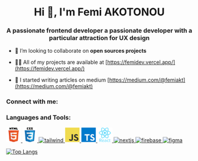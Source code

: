 <h1 align="center">Hi 👋, I'm Femi AKOTONOU</h1>
<h3 align="center">A passionate frontend developer a passionate developer with a particular attraction for UX design</h3>

- 👯 I’m looking to collaborate on **open sources projects**

- 👨‍💻 All of my projects are available at [https://femidev.vercel.app/](https://femidev.vercel.app/)

- 📝 I started writing articles on medium [https://medium.com/@femiakt](https://medium.com/@femiakt)

<h3 align="left">Connect with me:</h3>
<p align="left">
</p>

 <h3 align="left">Languages and Tools:</h3>
       <p align="left"> 
  <a href="https://www.w3.org/html/" target="_blank" rel="noreferrer"> 
   <img src="https://raw.githubusercontent.com/devicons/devicon/master/icons/html5/html5-original-wordmark.svg" alt="html5" width="40" height="40"/> 
   </a> 
  <a href="https://www.w3schools.com/css/" target="_blank" rel="noreferrer"> 
   <img src="https://raw.githubusercontent.com/devicons/devicon/master/icons/css3/css3-original-wordmark.svg" alt="css3" width="40" height="40"/> 
   </a>  
   <a href="https://tailwindcss.com/" target="_blank" rel="noreferrer"> 
   <img src="https://www.vectorlogo.zone/logos/tailwindcss/tailwindcss-icon.svg" alt="tailwind" width="40" height="40"/> 
   </a>  
   <a href="https://developer.mozilla.org/en-US/docs/Web/JavaScript" target="_blank" rel="noreferrer"> 
   <img src="https://raw.githubusercontent.com/devicons/devicon/master/icons/javascript/javascript-original.svg" alt="javascript" width="40" height="40"/>
   </a>
   <a href="https://www.typescriptlang.org/" target="_blank" rel="noreferrer"> 
   <img src="https://raw.githubusercontent.com/devicons/devicon/master/icons/typescript/typescript-original.svg" alt="typescript" width="40" height="40"/> 
  </a>
  <a href="https://reactjs.org/" target="_blank" rel="noreferrer"> 
   <img src="https://raw.githubusercontent.com/devicons/devicon/master/icons/react/react-original-wordmark.svg" alt="react" width="40" height="40"/>
   </a> 
   <a href="https://nextjs.org/" target="_blank" rel="noreferrer"> 
   <img src="https://cdn.worldvectorlogo.com/logos/nextjs-2.svg" alt="nextjs" width="40" height="40"/> 
   </a> 
  <a href="https://firebase.google.com/" target="_blank" rel="noreferrer"> 
   <img src="https://www.vectorlogo.zone/logos/firebase/firebase-icon.svg" alt="firebase" width="40" height="40"/> 
   </a> 
   <a href="https://www.figma.com/" target="_blank" rel="noreferrer"> 
   <img src="https://www.vectorlogo.zone/logos/figma/figma-icon.svg" alt="figma" width="40" height="40"/> 
   </a> 
    
   </p>

[![Top Langs](https://github-readme-stats.vercel.app/api/top-langs/?username=femidev&hide_progress=true)](https://github.com/femidev/github-readme-stats)

<!-- generated from https://rahuldkjain.github.io/ -->
